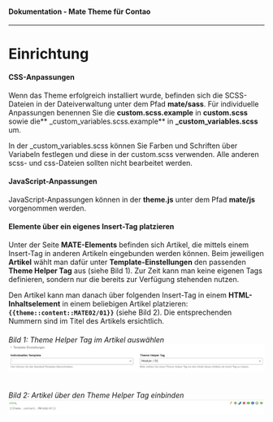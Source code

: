 #### Dokumentation - Mate Theme für Contao

---

# Einrichtung

#### CSS-Anpassungen

Wenn das Theme erfolgreich installiert wurde, befinden sich die SCSS-Dateien in der Dateiverwaltung unter dem Pfad **mate/sass**. Für individuelle Anpassungen benennen Sie die **custom.scss.example** in **custom.scss** sowie die** \_custom\_variables.scss.example** in **\_custom\_variables.scss** um.

In der \_custom\_variables.scss können Sie Farben und Schriften über Variabeln festlegen und diese in der custom.scss verwenden. Alle anderen scss- und css-Dateien sollten nicht bearbeitet werden.

#### JavaScript-Anpassungen

JavaScript-Anpassungen können in der **theme.js** unter dem Pfad **mate/js** vorgenommen werden.

#### Elemente über ein eigenes Insert-Tag platzieren

Unter der Seite **MATE-Elements** befinden sich Artikel, die mittels einem Insert-Tag in anderen Artikeln eingebunden werden können. Beim jeweiligen **Artikel** wählt man dafür unter **Template-Einstellungen** den passenden **Theme Helper Tag** aus \(siehe Bild 1\). Zur Zeit kann man keine eigenen Tags definieren, sondern nur die bereits zur Verfügung stehenden nutzen. 

Den Artikel kann man danach über folgenden Insert-Tag in einem **HTML-Inhaltselement** in einem beliebigen Artikel platzieren: **`{{theme::content::MATE02/01}}`** \(siehe Bild 2\). Die entsprechenden Nummern sind im Titel des Artikels ersichtlich.

###### Bild 1: Theme Helper Tag im Artikel auswählen![](/mate-theme/images/theme-helper-tag.png)

###### Bild 2: Artikel über den Theme Helper Tag einbinden![](/mate-theme/images/theme-helper-tag-einbinden.png)



